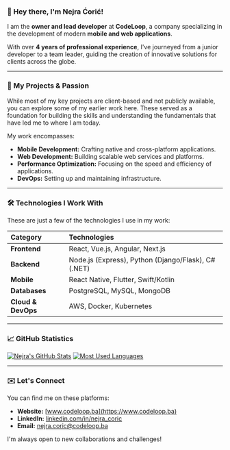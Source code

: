 ### 👋 Hey there, I'm Nejra Ćorić!

I am the **owner and lead developer** at **CodeLoop**, a company specializing in the development of modern **mobile and web applications**.

With over **4 years of professional experience**, I've journeyed from a junior developer to a team leader, guiding the creation of innovative solutions for clients across the globe.

---
### 🚀 My Projects & Passion

While most of my key projects are client-based and not publicly available, you can explore some of my earlier work here. These served as a foundation for building the skills and understanding the fundamentals that have led me to where I am today.

My work encompasses:

* **Mobile Development:** Crafting native and cross-platform applications.
* **Web Development:** Building scalable web services and platforms.
* **Performance Optimization:** Focusing on the speed and efficiency of applications.
* **DevOps:** Setting up and maintaining infrastructure.

---
### 🛠️ Technologies I Work With

These are just a few of the technologies I use in my work:

| Category | Technologies |
| :--- | :--- |
| **Frontend** | React, Vue.js, Angular, Next.js |
| **Backend** | Node.js (Express), Python (Django/Flask), C# (.NET) |
| **Mobile** | React Native, Flutter, Swift/Kotlin |
| **Databases** | PostgreSQL, MySQL, MongoDB |
| **Cloud & DevOps** | AWS, Docker, Kubernetes |

---
### 📈 GitHub Statistics

[![Nejra's GitHub Stats](https://github-readme-stats.vercel.app/api?username=nejra_coric&show_icons=true&theme=onedark&hide_title=true)](https://github.com/nejra_coric)
[![Most Used Languages](https://github-readme-stats.vercel.app/api/top-langs/?username=nejra_coric&layout=compact&theme=onedark)](https://github.com/nejra_coric)

---
### ✉️ Let's Connect

You can find me on these platforms:

* **Website:** [www.codeloop.ba](https://www.codeloop.ba)
* **LinkedIn:** [linkedin.com/in/nejra_coric](www.linkedin.com/in/nejra-čorić-76398a21a)
* **Email:** [nejra.coric@codeloop.ba](mailto:nejra.coric@codeloop.ba)

I'm always open to new collaborations and challenges!
